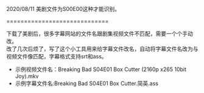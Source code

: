 2020/08/11
美剧文件为S00E00这种才能识别。

=============================

下载了美剧后，很多字幕网站的文件名跟剧集视频文件不匹配，需要一个个手动改。<br>
改了几次后烦了，写了这个小工具用来给字幕文件改名，自动将字幕文件名改为与视频文件像匹配，字幕格式支持srt和ass。<br>
- 示例视频文件名：Breaking Bad S04E01 Box Cutter (2160p x265 10bit Joy).mkv<br>
- 示例字幕文件名:Breaking Bad S04E01 Box Cutter.简英.ass<br>
